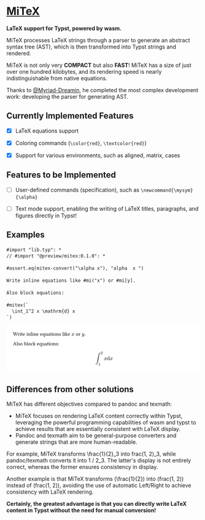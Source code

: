# [MiTeX](https://github.com/OrangeX4/typst-mitex)

**LaTeX support for Typst, powered by wasm.**

MiTeX processes LaTeX strings through a parser to generate an abstract syntax tree (AST), which is then transformed into Typst strings and rendered.

MiTeX is not only very **COMPACT** but also **FAST**! MiTeX has a size of just over one hundred kilobytes, and its rendering speed is nearly indistinguishable from native equations.

Thanks to [@Myriad-Dreamin](https://github.com/Myriad-Dreamin), he completed the most complex development work: developing the parser for generating AST.

## Currently Implemented Features

- [x] LaTeX equations support
- [x] Coloring commands (`\color{red}`, `\textcolor{red}`)
- [x] Support for various environments, such as aligned, matrix, cases


## Features to be Implemented

- [ ] User-defined commands (specification), such as `\newcommand{\mysym}{\alpha}`
- [ ] Text mode support, enabling the writing of LaTeX titles, paragraphs, and figures directly in Typst!


## Examples

```typst
#import "lib.typ": *
// #import "@preview/mitex:0.1.0": *

#assert.eq(mitex-convert("\alpha x"), "alpha  x ")

Write inline equations like #mi("x") or #mi[y].

Also block equations:

#mitex(`
  \int_1^2 x \mathrm{d} x
`)
```

![example](typst-package/examples/example.png)


## Differences from other solutions

MiTeX has different objectives compared to pandoc and texmath:

- MiTeX focuses on rendering LaTeX content correctly within Typst, leveraging the powerful programming capabilities of wasm and typst to achieve results that are essentially consistent with LaTeX display.
- Pandoc and texmath aim to be general-purpose converters and generate strings that are more human-readable.

For example, MiTeX transforms \frac{1}{2}_3 into frac(1, 2)_3, while pandoc/texmath converts it into 1 / 2_3. The latter's display is not entirely correct, whereas the former ensures consistency in display.

Another example is that MiTeX transforms (\frac{1}{2}) into \(frac(1, 2)\) instead of (frac(1, 2)), avoiding the use of automatic Left/Right to achieve consistency with LaTeX rendering.

**Certainly, the greatest advantage is that you can directly write LaTeX content in Typst without the need for manual conversion!**